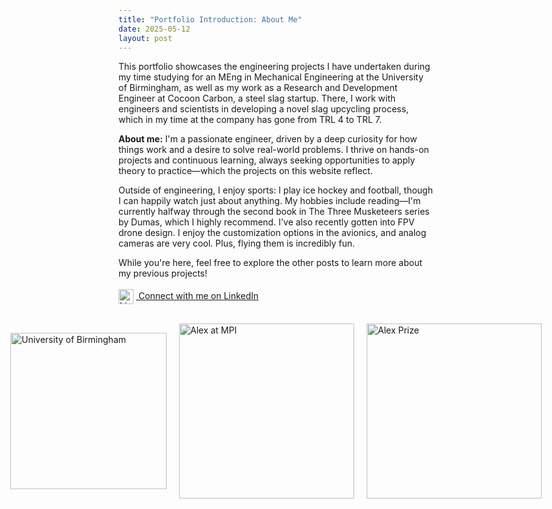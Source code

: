 ```yaml
---
title: "Portfolio Introduction: About Me"
date: 2025-05-12
layout: post
---
```

This portfolio showcases the engineering projects I have undertaken during my time studying for an MEng in Mechanical Engineering at the University of Birmingham, as well as my work as a Research and Development Engineer at Cocoon Carbon, 
a steel slag startup. There, I work with engineers and scientists in developing a novel slag upcycling process, which in my time at the company has gone from TRL 4 to TRL 7.

<b>About me:</b>
I'm a passionate engineer, driven by a deep curiosity for how things work and a desire to solve real-world problems. 
I thrive on hands-on projects and continuous learning, always seeking opportunities to apply theory to practice—which the projects on this website reflect.

Outside of engineering, I enjoy sports: I play ice hockey and football, though I can happily watch just about anything.
My hobbies include reading—I'm currently halfway through the second book in The Three Musketeers series by Dumas, which I highly recommend. 
I've also recently gotten into FPV drone design. I enjoy the customization options in the avionics, and analog cameras are very cool. Plus, flying them is incredibly fun.

While you're here, feel free to explore the other posts to learn more about my previous projects!
<br><br>
<a href="https://www.linkedin.com/in/alexander-dawes-711473289/" target="_blank">
  <img src="https://cdn.jsdelivr.net/gh/devicons/devicon/icons/linkedin/linkedin-original.svg" width="24" alt="LinkedIn" style="vertical-align:middle; margin-right:4px;">
  Connect with me on LinkedIn
</a>
<br><br>
<div style="display: flex; gap: 20px; align-items: center; justify-content: center;">
  <img src="https://alexdawes-01.github.io/AlexDawes-Engineering_Portfolio/assets/images/UOB-logo.PNG" alt="University of Birmingham" width="250" />
  <img src="https://alexdawes-01.github.io/AlexDawes-Engineering_Portfolio/assets/images/Alex_MPI.PNG" alt="Alex at MPI" width="280" />
  <img src="https://alexdawes-01.github.io/AlexDawes-Engineering_Portfolio/assets/images/Alex-Prize.PNG" alt="Alex Prize" width="280" />
</div>
